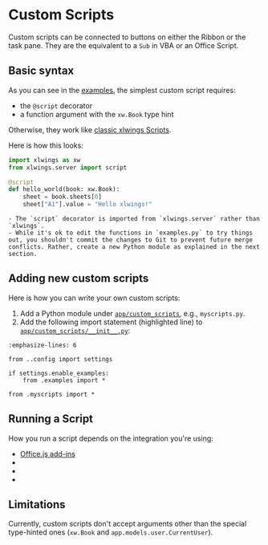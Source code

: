 # Custom Scripts

Custom scripts can be connected to buttons on either the Ribbon or the task pane. They are the equivalent to a `Sub` in VBA or an Office Script.

## Basic syntax

As you can see in the [examples](https://github.com/xlwings/xlwings-server/blob/main/app/custom_scripts/examples.py), the simplest custom script requires:

- the `@script` decorator
- a function argument with the `xw.Book` type hint

Otherwise, they work like [classic xlwings Scripts](https://docs.xlwings.org).

Here is how this looks:

```python
import xlwings as xw
from xlwings.server import script

@script
def hello_world(book: xw.Book):
    sheet = book.sheets[0]
    sheet["A1"].value = "Hello xlwings!"
```

```{note}
- The `script` decorator is imported from `xlwings.server` rather than `xlwings`.
- While it's ok to edit the functions in `examples.py` to try things out, you shouldn't commit the changes to Git to prevent future merge conflicts. Rather, create a new Python module as explained in the next section.
```

## Adding new custom scripts

Here is how you can write your own custom scripts:

1. Add a Python module under [`app/custom_scripts`](https://github.com/xlwings/xlwings-server/blob/main/app/custom_scripts), e.g., `myscripts.py`.
2. Add the following import statement (highlighted line) to [`app/custom_scripts/__init__.py`](https://github.com/xlwings/xlwings-server/blob/main/app/custom_scripts/__init__.py):

```{code-block} python
:emphasize-lines: 6

from ..config import settings

if settings.enable_examples:
    from .examples import *

from .myscripts import *
```

## Running a Script

How you run a script depends on the integration you're using:

- [Office.js add-ins](officejs_run_scripts.md)
- [](vba_integration.md)
- [](officescripts_integration.md)
- [](googleappsscript_integration.md)

## Limitations

Currently, custom scripts don't accept arguments other than the special type-hinted ones (`xw.Book` and `app.models.user.CurrentUser`).
